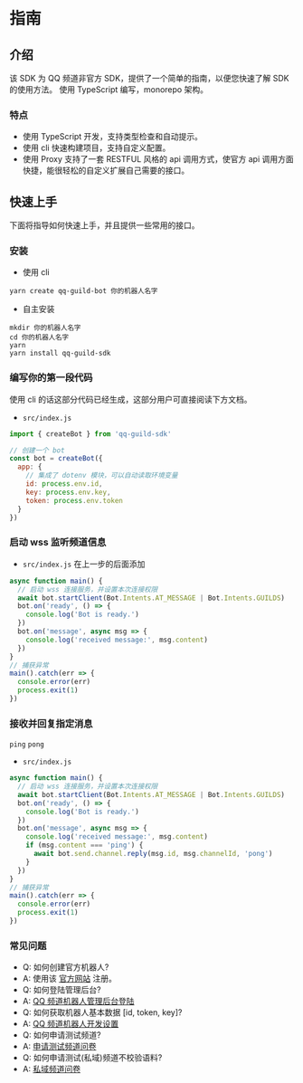 # 指南

## 介绍

该 SDK 为 QQ 频道非官方 SDK，提供了一个简单的指南，以便您快速了解 SDK 的使用方法。
使用 TypeScript 编写，monorepo 架构。

### 特点

* 使用 TypeScript 开发，支持类型检查和自动提示。
* 使用 cli 快速构建项目，支持自定义配置。
* 使用 Proxy 支持了一套 RESTFUL 风格的 api 调用方式，使官方 api 调用方面快捷，能很轻松的自定义扩展自己需要的接口。

## 快速上手

下面将指导如何快速上手，并且提供一些常用的接口。

### 安装

* 使用 cli
```shell
yarn create qq-guild-bot 你的机器人名字
```
* 自主安装
```shell
mkdir 你的机器人名字
cd 你的机器人名字
yarn
yarn install qq-guild-sdk
```

### 编写你的第一段代码

使用 cli 的话这部分代码已经生成，这部分用户可直接阅读下方文档。

* `src/index.js`
```js
import { createBot } from 'qq-guild-sdk'

// 创建一个 bot
const bot = createBot({
  app: {
    // 集成了 dotenv 模块，可以自动读取环境变量
    id: process.env.id,
    key: process.env.key,
    token: process.env.token
  }
})
```

### 启动 wss 监听频道信息

* `src/index.js` 在上一步的后面添加
```js
async function main() {
  // 启动 wss 连接服务，并设置本次连接权限
  await bot.startClient(Bot.Intents.AT_MESSAGE | Bot.Intents.GUILDS)
  bot.on('ready', () => {
    console.log('Bot is ready.')
  })
  bot.on('message', async msg => {
    console.log('received message:', msg.content)
  })
}
// 捕获异常
main().catch(err => {
  console.error(err)
  process.exit(1)
})
```

### 接收并回复指定消息

`ping` `pong`

* `src/index.js`
```js
async function main() {
  // 启动 wss 连接服务，并设置本次连接权限
  await bot.startClient(Bot.Intents.AT_MESSAGE | Bot.Intents.GUILDS)
  bot.on('ready', () => {
    console.log('Bot is ready.')
  })
  bot.on('message', async msg => {
    console.log('received message:', msg.content)
    if (msg.content === 'ping') {
      await bot.send.channel.reply(msg.id, msg.channelId, 'pong')
    }
  })
}
// 捕获异常
main().catch(err => {
  console.error(err)
  process.exit(1)
})
```

### 常见问题

* Q: 如何创建官方机器人?
* A: 使用该 [官方网站](https://bot.q.qq.com/open/#/type?appType=2) 注册。
* Q: 如何登陆管理后台?
* A: [QQ 频道机器人管理后台登陆](https://bot.q.qq.com/open/#/botlogin)
* Q: 如何获取机器人基本数据 [id, token, key]?
* A: [QQ 频道机器人开发设置](https://bot.q.qq.com/#/developer/developer-setting)
* Q: 如何申请测试频道?
* A: [申请测试频道问卷](https://docs.qq.com/form/page/DZVF3RFJnTGF0Y3Nk?_w_tencentdocx_form=1)
* Q: 如何申请测试(私域)频道不校验语料?
* A: [私域频道问卷](https://wj.qq.com/s2/9379748/ed13/)
